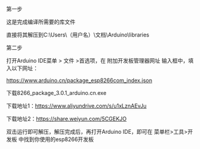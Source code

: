 第一步

这是完成编译所需要的库文件

直接将其解压到C:\Users\（用户名）\文档\Arduino\libraries

第二步

打开Arduino IDE菜单 > 文件 >首选项，在 附加开发板管理器网址 输入框中，填入以下网址：

https://www.arduino.cn/package_esp8266com_index.json

下载8266_package_3.0.1_arduino.cn.exe

下载地址1：https://www.aliyundrive.com/s/u1xLznAEvJu

下载地址2：https://share.weiyun.com/5CGEKJO

双击运行即可解压，解压完成后，再打开Arduino IDE，即可在 菜单栏>工具>开发板 中找到你使用的esp8266开发板
